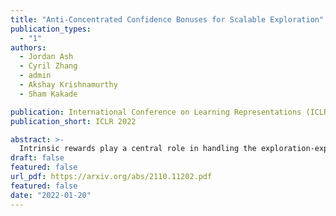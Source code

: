 ```yaml
---
title: "Anti-Concentrated Confidence Bonuses for Scalable Exploration"
publication_types:
  - "1"
authors:
  - Jordan Ash
  - Cyril Zhang
  - admin
  - Akshay Krishnamurthy
  - Sham Kakade

publication: International Conference on Learning Representations (ICLR) 2020
publication_short: ICLR 2022

abstract: >-
  Intrinsic rewards play a central role in handling the exploration-exploitation trade-off when designing sequential decision-making algorithms, in both foundational theory and state-of-the-art deep reinforcement learning. The LinUCB algorithm, a centerpiece of the stochastic linear bandits literature, prescribes an elliptical bonus which addresses the challenge of leveraging shared information in large action spaces. This bonus scheme cannot be directly transferred to high-dimensional exploration problems, however, due to the computational cost of maintaining the inverse covariance matrix of action features. We introduce \emph{anti-concentrated confidence bounds} for efficiently approximating the elliptical bonus, using an ensemble of regressors trained to predict random noise from policy network-derived features. Using this approximation, we obtain stochastic linear bandit algorithms which obtain Õ(d√T) regret bounds for poly(d) fixed actions. We develop a practical variant for deep reinforcement learning that is competitive with contemporary intrinsic reward heuristics on Atari benchmarks.
draft: false
featured: false
url_pdf: https://arxiv.org/abs/2110.11202.pdf
featured: false
date: "2022-01-20"
---
```


